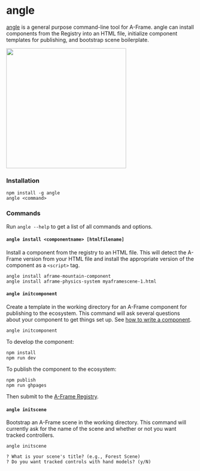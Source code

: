 # angle

[angle](https://aframe.io) is a general purpose command-line tool for A-Frame.
angle can install components from the Registry into an HTML file, initialize
component templates for publishing, and bootstrap scene boilerplate.

<img src="https://cloud.githubusercontent.com/assets/674727/19332873/0ea826e6-90a5-11e6-9c4f-9dff33bb9fcb.png" width="320">

### Installation

```
npm install -g angle
angle <command>
```

### Commands

Run `angle --help` to get a list of all commands and options.

#### `angle install <componentname> [htmlfilename]`

Install a component from the registry to an HTML file. This will detect the
A-Frame version from your HTML file and install the appropriate version of the
component as a `<script>` tag.

```
angle install aframe-mountain-component
angle install aframe-physics-system myaframescene-1.html
```

#### `angle initcomponent`

[component]: https://aframe.io/docs/master/guides/writing-a-component.html

Create a template in the working directory for an A-Frame component for
publishing to the ecosystem. This command will ask several questions about your
component to get things set up. See [how to write a component][component].

```
angle initcomponent
```

To develop the component:

```
npm install
npm run dev
```

To publish the component to the ecosystem:

```
npm publish
npm run ghpages
```

Then submit to the [A-Frame Registry](https://github.com/aframevr/aframe-registry).

#### `angle initscene`

Bootstrap an A-Frame scene in the working directory. This command will
currently ask for the name of the scene and whether or not you want tracked
controllers.

```
angle initscene

? What is your scene's title? (e.g., Forest Scene)
? Do you want tracked controls with hand models? (y/N)
```
